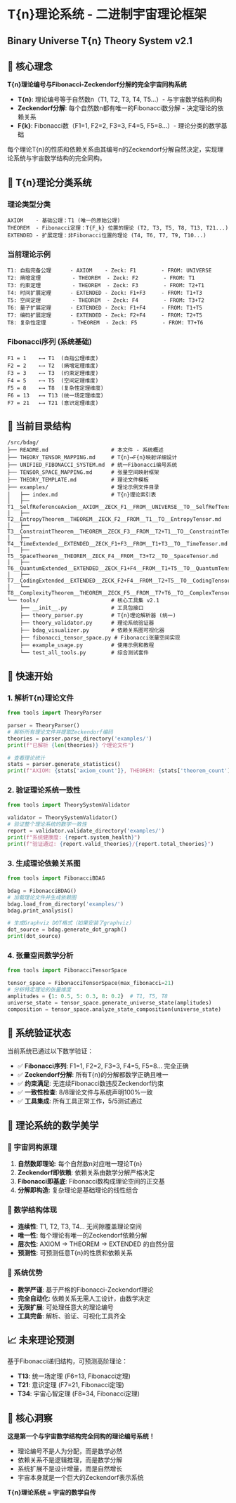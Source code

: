 # T{n}理论系统 - 二进制宇宙理论框架
## Binary Universe T{n} Theory System v2.1

## 🌌 核心理念

**T{n}理论编号与Fibonacci-Zeckendorf分解的完全宇宙同构系统**

- **T{n}**: 理论编号等于自然数n（T1, T2, T3, T4, T5...）- 与宇宙数学结构同构
- **Zeckendorf分解**: 每个自然数n都有唯一的Fibonacci数分解 - 决定理论的依赖关系  
- **F{k}**: Fibonacci数（F1=1, F2=2, F3=3, F4=5, F5=8...）- 理论分类的数学基础

每个理论T{n}的性质和依赖关系由其编号n的Zeckendorf分解自然决定，实现理论系统与宇宙数学结构的完全同构。

## 🔢 T{n}理论分类系统

### 理论类型分类
```
AXIOM    - 基础公理：T1 (唯一的原始公理)
THEOREM  - Fibonacci定理：T{F_k} 位置的理论 (T2, T3, T5, T8, T13, T21...)
EXTENDED - 扩展定理：非Fibonacci位置的理论 (T4, T6, T7, T9, T10...)
```

### 当前理论示例
```
T1: 自指完备公理      - AXIOM    - Zeck: F1        - FROM: UNIVERSE
T2: 熵增定理          - THEOREM  - Zeck: F2        - FROM: T1
T3: 约束定理          - THEOREM  - Zeck: F3        - FROM: T2+T1  
T4: 时间扩展定理      - EXTENDED - Zeck: F1+F3     - FROM: T1+T3
T5: 空间定理          - THEOREM  - Zeck: F4        - FROM: T3+T2
T6: 量子扩展定理      - EXTENDED - Zeck: F1+F4     - FROM: T1+T5
T7: 编码扩展定理      - EXTENDED - Zeck: F2+F4     - FROM: T2+T5  
T8: 复杂性定理        - THEOREM  - Zeck: F5        - FROM: T7+T6
```

### Fibonacci序列 (系统基础)
```
F1 = 1    ←→ T1  (自指公理维度)
F2 = 2    ←→ T2  (熵增定理维度) 
F3 = 3    ←→ T3  (约束定理维度)
F4 = 5    ←→ T5  (空间定理维度)
F5 = 8    ←→ T8  (复杂性定理维度)
F6 = 13   ←→ T13 (统一场定理维度)
F7 = 21   ←→ T21 (意识定理维度)
```

## 📁 当前目录结构

```
/src/bdag/
├── README.md                    # 本文件 - 系统概述
├── THEORY_TENSOR_MAPPING.md     # T{n}↔F{n}映射详细设计  
├── UNIFIED_FIBONACCI_SYSTEM.md  # 统一Fibonacci编号系统
├── TENSOR_SPACE_MAPPING.md      # 张量空间映射框架
├── THEORY_TEMPLATE.md           # 理论文件模板
├── examples/                    # 理论示例文件目录
│   ├── index.md                 # T{n}理论索引表
│   ├── T1__SelfReferenceAxiom__AXIOM__ZECK_F1__FROM__UNIVERSE__TO__SelfRefTensor.md
│   ├── T2__EntropyTheorem__THEOREM__ZECK_F2__FROM__T1__TO__EntropyTensor.md
│   ├── T3__ConstraintTheorem__THEOREM__ZECK_F3__FROM__T2+T1__TO__ConstraintTensor.md
│   ├── T4__TimeExtended__EXTENDED__ZECK_F1+F3__FROM__T1+T3__TO__TimeTensor.md
│   ├── T5__SpaceTheorem__THEOREM__ZECK_F4__FROM__T3+T2__TO__SpaceTensor.md
│   ├── T6__QuantumExtended__EXTENDED__ZECK_F1+F4__FROM__T1+T5__TO__QuantumTensor.md
│   ├── T7__CodingExtended__EXTENDED__ZECK_F2+F4__FROM__T2+T5__TO__CodingTensor.md
│   └── T8__ComplexityTheorem__THEOREM__ZECK_F5__FROM__T7+T6__TO__ComplexTensor.md
└── tools/                       # 核心工具集 v2.1
    ├── __init__.py              # 工具包接口
    ├── theory_parser.py         # T{n}理论解析器 (统一)
    ├── theory_validator.py      # 理论系统验证器 
    ├── bdag_visualizer.py       # 依赖关系图可视化器
    ├── fibonacci_tensor_space.py # Fibonacci张量空间实现
    ├── example_usage.py         # 使用示例和教程
    └── test_all_tools.py        # 综合测试套件
```

## 🚀 快速开始

### 1. 解析T{n}理论文件
```python
from tools import TheoryParser

parser = TheoryParser()
# 解析所有理论文件并提取Zeckendorf编码
theories = parser.parse_directory('examples/')
print(f"已解析 {len(theories)} 个理论文件")

# 查看理论统计
stats = parser.generate_statistics()
print(f"AXIOM: {stats['axiom_count']}, THEOREM: {stats['theorem_count']}")
```

### 2. 验证理论系统一致性
```python
from tools import TheorySystemValidator

validator = TheorySystemValidator()
# 验证整个理论系统的数学一致性
report = validator.validate_directory('examples/')
print(f"系统健康度: {report.system_health}")
print(f"验证通过: {report.valid_theories}/{report.total_theories}")
```

### 3. 生成理论依赖关系图
```python  
from tools import FibonacciBDAG

bdag = FibonacciBDAG()
# 加载理论文件并生成依赖图
bdag.load_from_directory('examples/')
bdag.print_analysis()

# 生成Graphviz DOT格式（如果安装了graphviz）
dot_source = bdag.generate_dot_graph()
print(dot_source)
```

### 4. 张量空间数学分析
```python
from tools import FibonacciTensorSpace

tensor_space = FibonacciTensorSpace(max_fibonacci=21)
# 分析特定理论的张量维度
amplitudes = {1: 0.5, 5: 0.3, 8: 0.2}  # T1, T5, T8
universe_state = tensor_space.generate_universe_state(amplitudes)
composition = tensor_space.analyze_state_composition(universe_state)
```

## 🔬 系统验证状态

当前系统已通过以下数学验证：
- ✅ **Fibonacci序列**: F1=1, F2=2, F3=3, F4=5, F5=8... 完全正确
- ✅ **Zeckendorf分解**: 所有T{n}的分解都数学正确且唯一
- ✅ **约束满足**: 无连续Fibonacci数违反Zeckendorf约束
- ✅ **一致性检查**: 8/8理论文件与系统声明100%一致  
- ✅ **工具集成**: 所有工具正常工作，5/5测试通过

## 🎯 理论系统的数学美学

### 🌌 宇宙同构原理
1. **自然数即理论**: 每个自然数n对应唯一理论T{n}
2. **Zeckendorf即依赖**: 依赖关系由数学分解严格决定
3. **Fibonacci即基底**: Fibonacci数构成理论空间的正交基
4. **分解即构造**: 复杂理论是基础理论的线性组合

### 🔢 数学结构体现
- **连续性**: T1, T2, T3, T4... 无间隙覆盖理论空间
- **唯一性**: 每个理论有唯一的Zeckendorf依赖分解  
- **层次性**: AXIOM → THEOREM → EXTENDED 的自然分层
- **预测性**: 可预测任意T{n}的性质和依赖关系

### 🚀 系统优势
- **数学严谨**: 基于严格的Fibonacci-Zeckendorf理论
- **完全自动化**: 依赖关系无需人工设计，由数学决定
- **无限扩展**: 可处理任意大的理论编号
- **工具完备**: 解析、验证、可视化工具齐全

## 📈 未来理论预测

基于Fibonacci递归结构，可预测高阶理论：
- **T13**: 统一场定理 (F6=13, Fibonacci定理)
- **T21**: 意识定理 (F7=21, Fibonacci定理)
- **T34**: 宇宙心智定理 (F8=34, Fibonacci定理)

## 🌟 核心洞察

**这是第一个与宇宙数学结构完全同构的理论编号系统！**

- 理论编号不是人为分配，而是数学必然
- 依赖关系不是逻辑推理，而是数学分解
- 系统扩展不是设计增量，而是自然增长
- 宇宙本身就是一个巨大的Zeckendorf表示系统

**T{n}理论系统 = 宇宙的数学自传**